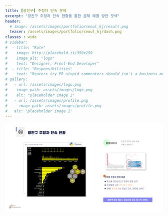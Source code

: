 ```yaml
---
title: [광진구] 주정차 단속 문제
excerpt: "광진구 주정차 단속 현황을 통한 문제 해결 방안 모색"
header:
  # image: /assets/images/portfolio/seoul_kj/result.png
  teaser: /assets/images/portfolio/seoul_kj/dash.png
classes : wide
# sidebar:
#  - title: "Role"
#    image: http://placehold.it/350x250
#    image_alt: "logo"
#    text: "Designer, Front-End Developer"
#  - title: "Responsibilities"
#    text: "Reuters try PR stupid commenters should isn't a business model"
# gallery:
#   - url: /assets/images/logo.png
#    image_path: assets/images/logo.png
#    alt: "placeholder image 1"
#   - url: /assets/images/profile.png
#     image_path: assets/images/profile.png
#   alt: "placeholder image 2"
---
```


![foo](/assets/images/portfolio/seoul_kj/result.png)

